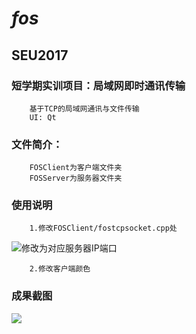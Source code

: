 # *fos*
##  SEU2017
###  短学期实训项目：局域网即时通讯传输
		基于TCP的局域网通讯与文件传输
		UI: Qt

###	 文件简介：
		FOSClient为客户端文件夹
		FOSServer为服务器文件夹
###	 使用说明
		1.修改FOSClient/fostcpsocket.cpp处
![修改为对应服务器IP端口](https://github.com/northmachine/fos/blob/master/readmejpg/client_ip_port.png "修改这两处")

		2.修改客户端颜色
	
###	 成果截图
![](https://github.com/northmachine/fos/blob/master/readmejpg/login.png)

		
